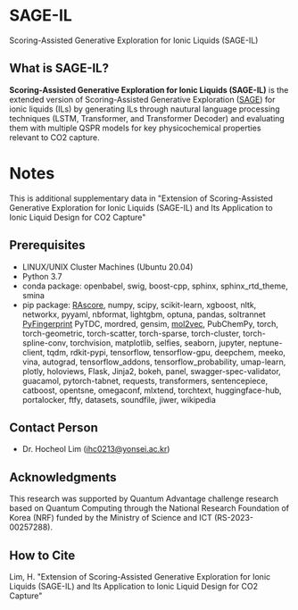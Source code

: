 # SAGE-IL
Scoring-Assisted Generative Exploration for Ionic Liquids (SAGE-IL)

What is SAGE-IL?
----------------
**Scoring-Assisted Generative Exploration for Ionic Liquids (SAGE-IL)** is the extended version of Scoring-Assisted Generative Exploration ([SAGE](https://github.com/hclim0213/SAGE/tree/main)) for ionic liquids (ILs) by generating ILs through nautural language processing techniques (LSTM, Transformer, and Transformer Decoder) and evaluating them with multiple QSPR models for key physicochemical properties relevant to CO2 capture.

# Notes
This is additional supplementary data in "Extension of Scoring-Assisted Generative Exploration for Ionic Liquids (SAGE-IL) and Its Application to Ionic Liquid Design for CO2 Capture"

Prerequisites
-------------
* LINUX/UNIX Cluster Machines (Ubuntu 20.04)
* Python 3.7
* conda package: openbabel, swig, boost-cpp, sphinx, sphinx_rtd_theme, smina
* pip package: [RAscore](https://github.com/reymond-group/RAscore), numpy, scipy, scikit-learn, xgboost, nltk, networkx, pyyaml, nbformat, lightgbm, optuna, pandas, soltrannet [PyFingerprint](https://github.com/hcji/PyFingerprint) PyTDC, mordred, gensim, [mol2vec](https://github.com/samoturk/mol2vec), PubChemPy, torch, torch-geometric, torch-scatter, torch-sparse, torch-cluster, torch-spline-conv, torchvision, matplotlib, selfies, seaborn, jupyter, neptune-client, tqdm, rdkit-pypi, tensorflow, tensorflow-gpu, deepchem, meeko, vina, autograd, tensorflow_addons, tensorflow_probability, umap-learn, plotly, holoviews, Flask, Jinja2, bokeh, panel, swagger-spec-validator, guacamol, pytorch-tabnet, requests, transformers, sentencepiece, catboost, opentsne, omegaconf, mlxtend, torchtext, huggingface-hub, portalocker, ftfy, datasets, soundfile, jiwer, wikipedia

Contact Person
--------------
* Dr. Hocheol Lim (ihc0213@yonsei.ac.kr)

Acknowledgments
---------------
This research was supported by Quantum Advantage challenge research based on 
Quantum Computing through the National Research Foundation of Korea (NRF) 
funded by the Ministry of Science and ICT (RS-2023-00257288).

How to Cite
----------
Lim, H. "Extension of Scoring-Assisted Generative Exploration for Ionic Liquids (SAGE-IL) and Its Application to Ionic Liquid Design for CO2 Capture"
